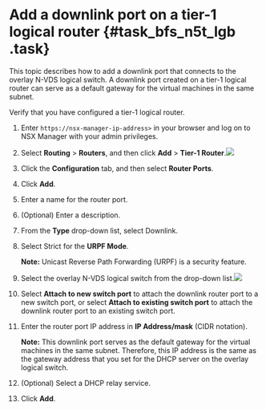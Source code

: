 # Add a downlink port on a tier-1 logical router {#task_bfs_n5t_lgb .task}

This topic describes how to add a downlink port that connects to the overlay N-VDS logical switch. A downlink port created on a tier-1 logical router can serve as a default gateway for the virtual machines in the same subnet.

Verify that you have configured a tier-1 logical router.

1.  Enter `https://nsx-manager-ip-address>` in your browser and log on to NSX Manager with your admin privileges. 
2.   Select **Routing** \> **Routers**, and then click **Add** \> **Tier-1 Router**.![](http://static-aliyun-doc.oss-cn-hangzhou.aliyuncs.com/assets/img/85005/154857836736106_en-US.png)

 
3.  Click the **Configuration** tab, and then select **Router Ports**. 
4.  Click **Add**. 
5.  Enter a name for the router port. 
6.  \(Optional\) Enter a description. 
7.  From the **Type** drop-down list, select Downlink. 
8.  Select Strict for the **URPF Mode**. 

    **Note:** Unicast Reverse Path Forwarding \(URPF\) is a security feature.

9.   Select the overlay N-VDS logical switch from the drop-down list.![](http://static-aliyun-doc.oss-cn-hangzhou.aliyuncs.com/assets/img/85014/154857836836131_en-US.png)

 
10. Select **Attach to new switch port** to attach the downlink router port to a new switch port, or select **Attach to existing switch port** to attach the downlink router port to an existing switch port. 
11. Enter the router port IP address in **IP Address/mask** \(CIDR notation\). 

    **Note:** This downlink port serves as the default gateway for the virtual machines in the same subnet. Therefore, this IP address is the same as the gateway address that you set for the DHCP server on the overlay logical switch.

12. \(Optional\) Select a DHCP relay service. 
13. Click **Add**. 

